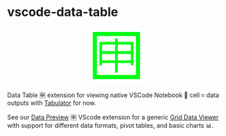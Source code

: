 # vscode-data-table

<p align="center">
<img width="128" height="128" src="resources/images/data-table.png" />
</p>

Data Table 🈸 extension for viewing native VSCode Notebook 📓 cell ⌗ data outputs with [Tabulator](http://tabulator.info) for now.

See our [Data Preview](https://github.com/RandomFractals/vscode-data-preview) 🈸 VScode extension for a generic [Grid Data Viewer](https://marketplace.visualstudio.com/items?itemName=RandomFractalsInc.vscode-data-preview) with support for different data formats, pivot tables, and basic charts 📊.
